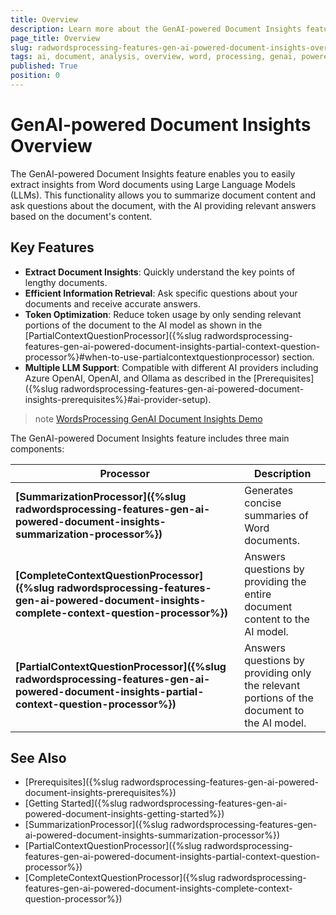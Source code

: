 ```yaml
---
title: Overview
description: Learn more about the GenAI-powered Document Insights feature of the WordsProcessing library. 
page_title: Overview
slug: radwordsprocessing-features-gen-ai-powered-document-insights-overview
tags: ai, document, analysis, overview, word, processing, genai, powered, insights
published: True
position: 0
---
```


# GenAI-powered Document Insights Overview

The GenAI-powered Document Insights feature enables you to easily extract insights from Word documents using Large Language Models (LLMs). This functionality allows you to summarize document content and ask questions about the document, with the AI providing relevant answers based on the document's content.

## Key Features

* **Extract Document Insights**: Quickly understand the key points of lengthy documents.
* **Efficient Information Retrieval**: Ask specific questions about your documents and receive accurate answers.
* **Token Optimization**: Reduce token usage by only sending relevant portions of the document to the AI model as shown in the [PartialContextQuestionProcessor]({%slug radwordsprocessing-features-gen-ai-powered-document-insights-partial-context-question-processor%}#when-to-use-partialcontextquestionprocessor) section.
* **Multiple LLM Support**: Compatible with different AI providers including Azure OpenAI, OpenAI, and Ollama as described in the [Prerequisites]({%slug radwordsprocessing-features-gen-ai-powered-document-insights-prerequisites%}#ai-provider-setup).

>note [WordsProcessing GenAI Document Insights Demo](https://demos.telerik.com/document-processing/wordsprocessing/genai_document_insights)

The GenAI-powered Document Insights feature includes three main components:

|Processor|Description|
|----|----|
|**[SummarizationProcessor]({%slug radwordsprocessing-features-gen-ai-powered-document-insights-summarization-processor%})**|Generates concise summaries of Word documents.|
|**[CompleteContextQuestionProcessor]({%slug radwordsprocessing-features-gen-ai-powered-document-insights-complete-context-question-processor%})**|Answers questions by providing the entire document content to the AI model.|
|**[PartialContextQuestionProcessor]({%slug radwordsprocessing-features-gen-ai-powered-document-insights-partial-context-question-processor%})**|Answers questions by providing only the relevant portions of the document to the AI model.|

## See Also

* [Prerequisites]({%slug radwordsprocessing-features-gen-ai-powered-document-insights-prerequisites%})
* [Getting Started]({%slug radwordsprocessing-features-gen-ai-powered-document-insights-getting-started%})
* [SummarizationProcessor]({%slug radwordsprocessing-features-gen-ai-powered-document-insights-summarization-processor%})
* [PartialContextQuestionProcessor]({%slug radwordsprocessing-features-gen-ai-powered-document-insights-partial-context-question-processor%})
* [CompleteContextQuestionProcessor]({%slug radwordsprocessing-features-gen-ai-powered-document-insights-complete-context-question-processor%})

